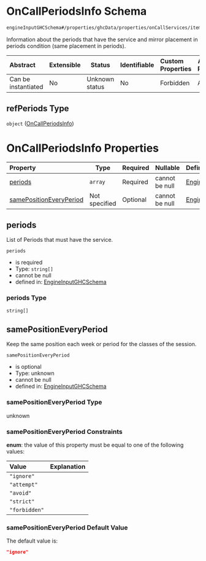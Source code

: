 # OnCallPeriodsInfo Schema

```txt
engineInputGHCSchema#/properties/ghcData/properties/onCallServices/items/properties/refPeriods
```

Information about the periods that have the service and mirror placement in periods condition (same placement in periods).


| Abstract            | Extensible | Status         | Identifiable | Custom Properties | Additional Properties | Access Restrictions | Defined In                                                         |
| :------------------ | ---------- | -------------- | ------------ | :---------------- | --------------------- | ------------------- | ------------------------------------------------------------------ |
| Can be instantiated | No         | Unknown status | No           | Forbidden         | Allowed               | none                | [ghc.schema.json\*](../out/ghc.schema.json "open original schema") |

## refPeriods Type

`object` ([OnCallPeriodsInfo](ghc-properties-ghcdata-properties-oncallservices-oncallservice-properties-oncallperiodsinfo.md))

# OnCallPeriodsInfo Properties

| Property                                            | Type          | Required | Nullable       | Defined by                                                                                                                                                                                                                                                                                    |
| :-------------------------------------------------- | ------------- | -------- | -------------- | :-------------------------------------------------------------------------------------------------------------------------------------------------------------------------------------------------------------------------------------------------------------------------------------------- |
| [periods](#periods)                                 | `array`       | Required | cannot be null | [EngineInputGHCSchema](ghc-properties-ghcdata-properties-oncallservices-oncallservice-properties-oncallperiodsinfo-properties-periodslist.md "engineInputGHCSchema#/properties/ghcData/properties/onCallServices/items/properties/refPeriods/properties/periods")                             |
| [samePositionEveryPeriod](#samepositioneveryperiod) | Not specified | Optional | cannot be null | [EngineInputGHCSchema](ghc-properties-ghcdata-properties-oncallservices-oncallservice-properties-oncallperiodsinfo-properties-samepositioneveryperiod.md "engineInputGHCSchema#/properties/ghcData/properties/onCallServices/items/properties/refPeriods/properties/samePositionEveryPeriod") |

## periods

List of Periods that must have the service.


`periods`

-   is required
-   Type: `string[]`
-   cannot be null
-   defined in: [EngineInputGHCSchema](ghc-properties-ghcdata-properties-oncallservices-oncallservice-properties-oncallperiodsinfo-properties-periodslist.md "engineInputGHCSchema#/properties/ghcData/properties/onCallServices/items/properties/refPeriods/properties/periods")

### periods Type

`string[]`

## samePositionEveryPeriod

Keep the same position each week or period for the classes of the session.


`samePositionEveryPeriod`

-   is optional
-   Type: unknown
-   cannot be null
-   defined in: [EngineInputGHCSchema](ghc-properties-ghcdata-properties-oncallservices-oncallservice-properties-oncallperiodsinfo-properties-samepositioneveryperiod.md "engineInputGHCSchema#/properties/ghcData/properties/onCallServices/items/properties/refPeriods/properties/samePositionEveryPeriod")

### samePositionEveryPeriod Type

unknown

### samePositionEveryPeriod Constraints

**enum**: the value of this property must be equal to one of the following values:

| Value         | Explanation |
| :------------ | ----------- |
| `"ignore"`    |             |
| `"attempt"`   |             |
| `"avoid"`     |             |
| `"strict"`    |             |
| `"forbidden"` |             |

### samePositionEveryPeriod Default Value

The default value is:

```json
"ignore"
```
